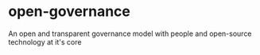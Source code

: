 # open-governance
An open and transparent governance model with people and open-source technology at it's core
